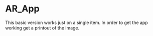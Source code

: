 # AR_App
This basic version works just on a single item.
In order to get the app working get a printout of the image.
